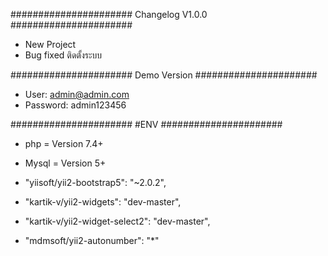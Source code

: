 ######################
Changelog V1.0.0
######################
- New Project
- Bug fixed ติดตั้งระบบ

######################
Demo Version 
######################
- User: admin@admin.com
- Password: admin123456

######################
#ENV
######################
- php = Version 7.4+
- Mysql = Version 5+

- "yiisoft/yii2-bootstrap5": "~2.0.2",
- "kartik-v/yii2-widgets": "dev-master",
- "kartik-v/yii2-widget-select2": "dev-master",
- "mdmsoft/yii2-autonumber": "*"

